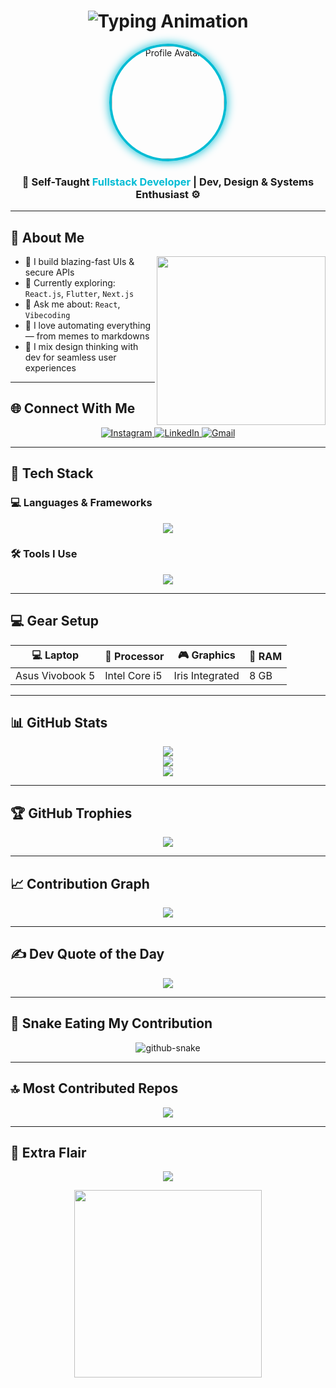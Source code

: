 <h1 align="center">
  <img src="https://readme-typing-svg.herokuapp.com?font=Fira+Code&size=25&pause=1000&center=true&vCenter=true&width=500&lines=Hi+I'm+PranavKrishnan!;Full-Stack+Developer;Creative+Frontend+Dev;Building+Cool+Things+🚀" alt="Typing Animation" />
</h1>

<p align="center">
 <img src="https://github.com/user-attachments/assets/7af920f7-4adf-4f91-a351-f7331678d055" width="180" style="border-radius: 70%; border: 4px solid #00BCD4; box-shadow: 0 0 15px #00BCD4;" alt="Profile Avatar" />

</p>

<h3 align="center">
  🚀 <strong>Self-Taught <span style="color:#00bcd4;">Fullstack Developer</span> | Dev, Design & Systems Enthusiast ⚙️</strong>
</h3>

---

## 🧠 About Me

<img allign="right" src="https://cdn.dribbble.com/users/1162077/screenshots/3848914/programmer.gif" width="270" align="right" />


- 🔭 I build blazing-fast UIs & secure APIs  
- 🧪 Currently exploring: `React.js`, `Flutter`, `Next.js`  
- 💬 Ask me about: `React`, `Vibecoding`  
- 🤖 I love automating everything — from memes to markdowns  
- 🎨 I mix design thinking with dev for seamless user experiences  

---

## 🌐 Connect With Me

<p align="center">
  <a href="https://www.instagram.com/untold_mysteryz/" target="_blank">
    <img src="https://skillicons.dev/icons?i=instagram" alt="Instagram" />
  </a>
  <a href="https://www.linkedin.com/in/pranavkrishnan-b-b29268262" target="_blank">
    <img src="https://skillicons.dev/icons?i=linkedin" alt="LinkedIn" />
  </a>
  <a href="mailto:bpranavkrishnan@gmail.com">
    <img src="https://skillicons.dev/icons?i=gmail" alt="Gmail" />
  </a>
</p>

---

## 🧰 Tech Stack

### 💻 Languages & Frameworks
<p align="center">
  <img src="https://skillicons.dev/icons?i=html,css,js,react,nextjs,nodejs,express,flutter,dart,mongodb,firebase,bootstrap" />
</p>

### 🛠️ Tools I Use
<p align="center">
  <img src="https://skillicons.dev/icons?i=git,github,vscode,androidstudio,postman,figma" />
</p>

---

## 💻 Gear Setup

| 💻 Laptop        | 🧠 Processor  | 🎮 Graphics       | 🔋 RAM |
|------------------|--------------|------------------|--------|
| Asus Vivobook 5  | Intel Core i5| Iris Integrated  | 8 GB   |

---

## 📊 GitHub Stats

<p align="center">
  <img src="https://github-readme-stats.vercel.app/api?username=Bpranavkrishnan&theme=github_dark&hide_border=false&include_all_commits=true&count_private=true" />
  <br/>
  <img src="https://streak-stats.demolab.com?user=Bpranavkrishnan&theme=github-dark&hide_border=false" />
  <br/>
  <img src="https://github-readme-stats.vercel.app/api/top-langs/?username=Bpranavkrishnan&theme=github_dark&hide_border=false&layout=compact" />
</p>

---

## 🏆 GitHub Trophies

<p align="center">
  <img src="https://github-profile-trophy.vercel.app/?username=Bpranavkrishnan&theme=algolia&no-frame=false&no-bg=true&margin-w=15" />
</p>

---

## 📈 Contribution Graph

<p align="center">
  <img src="https://github-readme-activity-graph.vercel.app/graph?username=Bpranavkrishnan&theme=react-dark&bg_color=1d1d1d&color=00bcd4&line=00f5a0&point=f5a623&area=true&hide_border=true" />
</p>

---

## ✍️ Dev Quote of the Day

<p align="center">
  <img src="https://quotes-github-readme.vercel.app/api?type=horizontal&theme=dark" />
</p>

---

## 🐍 Snake Eating My Contribution

<p align="center">
  <picture>
    <source media="(prefers-color-scheme: dark)" srcset="https://raw.githubusercontent.com/tobiasmeyhoefer/tobiasmeyhoefer/output/github-snake-dark.svg" />
    <source media="(prefers-color-scheme: light)" srcset="https://raw.githubusercontent.com/tobiasmeyhoefer/tobiasmeyhoefer/output/github-snake.svg" />
    <img alt="github-snake" src="https://raw.githubusercontent.com/tobiasmeyhoefer/tobiasmeyhoefer/output/github-snake.svg" />
  </picture>
</p>

---

## 🔝 Most Contributed Repos

<p align="center">
  <img src="https://github-contributor-stats.vercel.app/api?username=Bpranavkrishnan&limit=5&theme=dark&combine_all_yearly_contributions=true" />
</p>

---

## 🎉 Extra Flair

<p align="center">
  <img src="https://readme-typing-svg.herokuapp.com?font=Fira+Code&size=22&duration=4000&pause=1000&color=36BCF7&center=true&vCenter=true&width=500&lines=Eat+🌮+Code+💻+Sleep+😴+Repeat+🔁;Passion+Drives+Everything+I+Build+🚀;Open+to+Collaborations+💬" />
</p>

<p align="center">
  <img src="https://media.giphy.com/media/ZVik7pBtu9dNS/giphy.gif" width="300" />
</p>
